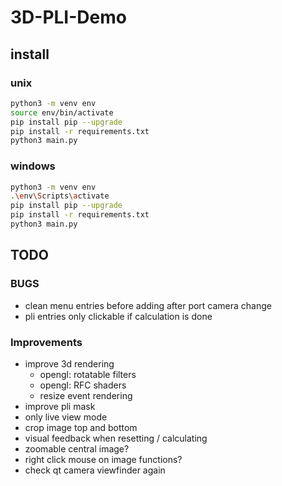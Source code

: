 # 3D-PLI-Demo

## install

### unix

``` sh
python3 -m venv env
source env/bin/activate
pip install pip --upgrade
pip install -r requirements.txt
python3 main.py
```

### windows

``` sh
python3 -m venv env
.\env\Scripts\activate
pip install pip --upgrade
pip install -r requirements.txt
python3 main.py
```

## TODO

### BUGS

- clean menu entries before adding after port camera change
- pli entries only clickable if calculation is done

### Improvements

- improve 3d rendering
  - opengl: rotatable filters
  - opengl: RFC shaders
  - resize event rendering
- improve pli mask
- only live view mode
- crop image top and bottom
- visual feedback when resetting / calculating
- zoomable central image?
- right click mouse on image functions?
- check qt camera viewfinder again
